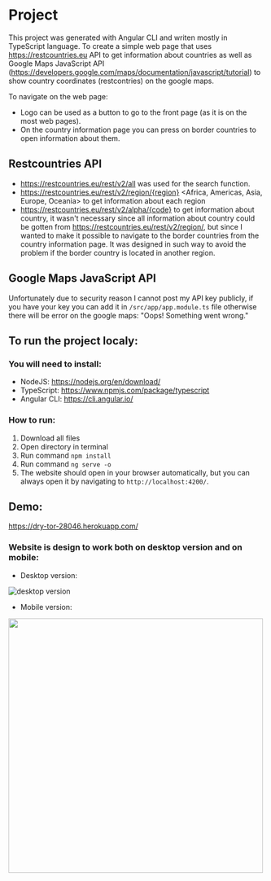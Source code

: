 # Project
This project was generated with Angular CLI and writen mostly in TypeScript language.
To create a simple web page that uses https://restcountries.eu API to get information about countries as well as Google Maps JavaScript API (https://developers.google.com/maps/documentation/javascript/tutorial) to show country coordinates (restcontries) on the google maps.

To navigate on the web page:
* Logo can be used as a button to go to the front page (as it is on the most web pages).
* On the country information page you can press on border countries to open information about them.

## Restcountries API
* https://restcountries.eu/rest/v2/all was used for the search function.
* https://restcountries.eu/rest/v2/region/{region} <Africa, Americas, Asia, Europe, Oceania> to get information about each region 
* https://restcountries.eu/rest/v2/alpha/{code} to get information about country, it wasn't necessary since all information about country could be gotten from https://restcountries.eu/rest/v2/region/, but since I wanted to make it possible to navigate to the border countries from the country information page. It was designed in such way to avoid the problem if the border country is located in another region.

## Google Maps JavaScript API
Unfortunately due to security reason I cannot post my API key publicly, if you have your key you can add it in `/src/app/app.module.ts` file
otherwise there will be error on the google maps: "Oops! Something went wrong."

## To run the project localy:
### You will need to install:
* NodeJS: https://nodejs.org/en/download/
* TypeScript: https://www.npmjs.com/package/typescript
* Angular CLI: https://cli.angular.io/

### How to run:
1. 	Download all files
2. 	Open directory in terminal
3. 	Run command `npm install`
4. 	Run command `ng serve -o`
5. 	The website should open in your browser automatically, but you can always open it by navigating to `http://localhost:4200/`. 


## Demo:
https://dry-tor-28046.herokuapp.com/

### Website is design to work both on desktop version and on mobile:
* Desktop version:

![desktop version](http://artiom.no/images/oslomet/screenshot/desktop.gif)
* Mobile version:

<img src="http://artiom.no/images/oslomet/screenshot/mobile.gif" height="500">
